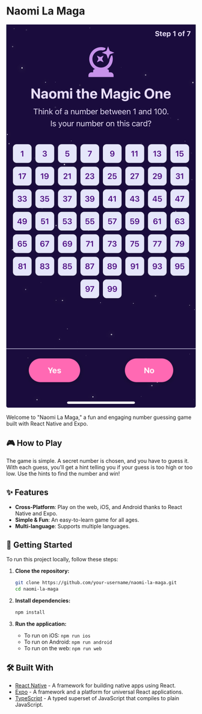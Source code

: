 # Naomi La Maga

![Naomi la Maga Game Preview](./assets/preview.jpeg)

Welcome to "Naomi La Maga," a fun and engaging number guessing game built with React Native and Expo.

## 🎮 How to Play

The game is simple. A secret number is chosen, and you have to guess it. With each guess, you'll get a hint telling you if your guess is too high or too low. Use the hints to find the number and win!

## ✨ Features

-   **Cross-Platform**: Play on the web, iOS, and Android thanks to React Native and Expo.
-   **Simple & Fun**: An easy-to-learn game for all ages.
-   **Multi-language**: Supports multiple languages.

## 🚀 Getting Started

To run this project locally, follow these steps:

1.  **Clone the repository:**
    ```bash
    git clone https://github.com/your-username/naomi-la-maga.git
    cd naomi-la-maga
    ```

2.  **Install dependencies:**
    ```bash
    npm install
    ```

3.  **Run the application:**
    -   To run on iOS: `npm run ios`
    -   To run on Android: `npm run android`
    -   To run on the web: `npm run web`

## 🛠️ Built With

-   [React Native](https://reactnative.dev/) - A framework for building native apps using React.
-   [Expo](https://expo.dev/) - A framework and a platform for universal React applications.
-   [TypeScript](https://www.typescriptlang.org/) - A typed superset of JavaScript that compiles to plain JavaScript. 